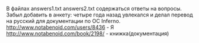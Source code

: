 В файлах answers1.txt answers2.txt содержаться ответы на вопросы.
Забыл добавить в анкету: четыре года назад увлекался и делал перевод на русский для документации по OC Inferno. 
http://www.notabenoid.com/users/8436 - Я
http://www.notabenoid.com/book/2198/ - книжка(документация)

